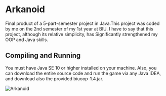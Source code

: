 # Arkanoid
Final product of a 5-part-semester project in Java.This project was coded by me on the 2nd semester of my 1st year at BIU. I have to say that this project, although its relative simplicity, has Significantly strengthened my OOP and Java skills.


## Compiling and Running
You must have Java SE 10 or higher installed on your machine. Also, you can download the entire source code and run the game via any Java IDEA, and download also the provided biuoop-1.4.jar. 





![Arkanoid](https://user-images.githubusercontent.com/71650499/93867695-142c4a00-fcd2-11ea-82e4-271af8f038dd.png)
